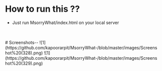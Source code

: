 # How to run this ??
  * Just run MsorryWhat/index.html on your local server
<br />
<br />
# Screenshots--
![1](https://github.com/kapoorarpit/MsorryWhat-/blob/master/images/Screenshot%20(328).png)
![1](https://github.com/kapoorarpit/MsorryWhat-/blob/master/images/Screenshot%20(329).png)
